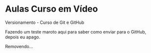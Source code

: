 # Aulas Curso em Vídeo
Versionamento - Curso de Git e GitHub

Fazendo um teste maroto aqui para saber como enviar para o GitHub, depois eu apago.

Removendo...
